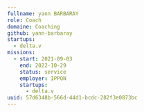 ```yaml
---
fullname: yann BARBARAY
role: Coach
domaine: Coaching
github: yann-barbaray
startups:
  - delta.v
missions:
  - start: 2021-09-03
    end: 2022-10-29
    status: service
    employer: IPPON
    startups:
      - delta.v
uuid: 57d6348b-566d-44d1-bcdc-282f3e0873bc
---
```

